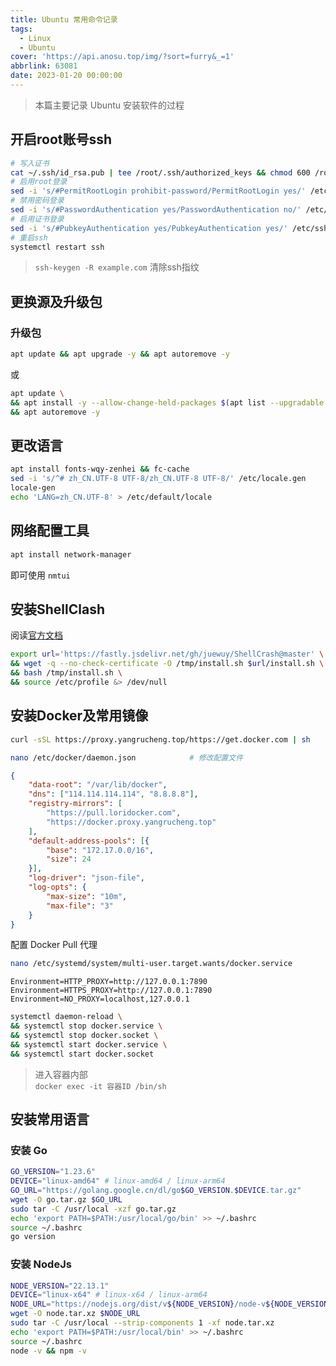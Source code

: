 ```yaml
---
title: Ubuntu 常用命令记录
tags: 
  - Linux
  - Ubuntu
cover: 'https://api.anosu.top/img/?sort=furry&_=1'
abbrlink: 63081
date: 2023-01-20 00:00:00
---
```


> 本篇主要记录 Ubuntu 安装软件的过程

## 开启root账号ssh

```bash
# 写入证书
cat ~/.ssh/id_rsa.pub | tee /root/.ssh/authorized_keys && chmod 600 /root/.ssh/authorized_keys
# 启用root登录
sed -i 's/#PermitRootLogin prohibit-password/PermitRootLogin yes/' /etc/ssh/sshd_config
# 禁用密码登录
sed -i 's/#PasswordAuthentication yes/PasswordAuthentication no/' /etc/ssh/sshd_config
# 启用证书登录
sed -i 's/#PubkeyAuthentication yes/PubkeyAuthentication yes/' /etc/ssh/sshd_config
# 重启ssh
systemctl restart ssh                                                        
```

> `ssh-keygen -R example.com` 清除ssh指纹

## 更换源及升级包

### 升级包

```bash
apt update && apt upgrade -y && apt autoremove -y
```
或
```bash
apt update \
&& apt install -y --allow-change-held-packages $(apt list --upgradable 2>/dev/null | grep -Ev "(列表|Listing)" | awk -F/ '{print $1}' | xargs) \
&& apt autoremove -y
```

## 更改语言

```bash
apt install fonts-wqy-zenhei && fc-cache
sed -i 's/^# zh_CN.UTF-8 UTF-8/zh_CN.UTF-8 UTF-8/' /etc/locale.gen
locale-gen
echo 'LANG=zh_CN.UTF-8' > /etc/default/locale
```

## 网络配置工具

```bash
apt install network-manager
```
即可使用 `nmtui`

## 安装ShellClash

阅读[官方文档](https://github.com/juewuy/ShellCrash/blob/dev/README_CN.md)

```bash
export url='https://fastly.jsdelivr.net/gh/juewuy/ShellCrash@master' \
&& wget -q --no-check-certificate -O /tmp/install.sh $url/install.sh \
&& bash /tmp/install.sh \
&& source /etc/profile &> /dev/null
```

## 安装Docker及常用镜像

```bash
curl -sSL https://proxy.yangrucheng.top/https://get.docker.com | sh
```

```bash
nano /etc/docker/daemon.json            # 修改配置文件
```

```json
{
    "data-root": "/var/lib/docker",
    "dns": ["114.114.114.114", "8.8.8.8"],
    "registry-mirrors": [
        "https://pull.loridocker.com",
        "https://docker.proxy.yangrucheng.top"
    ],
    "default-address-pools": [{
        "base": "172.17.0.0/16",
        "size": 24
    }],
    "log-driver": "json-file",
    "log-opts": {
        "max-size": "10m",
        "max-file": "3"
    }
}
```

配置 Docker Pull 代理

```bash
nano /etc/systemd/system/multi-user.target.wants/docker.service
```

```
Environment=HTTP_PROXY=http://127.0.0.1:7890
Environment=HTTPS_PROXY=http://127.0.0.1:7890
Environment=NO_PROXY=localhost,127.0.0.1
```

```bash
systemctl daemon-reload \
&& systemctl stop docker.service \
&& systemctl stop docker.socket \
&& systemctl start docker.service \
&& systemctl start docker.socket
```

> 进入容器内部  
> ` docker exec -it 容器ID /bin/sh `

## 安装常用语言

### 安装 Go

```bash
GO_VERSION="1.23.6"
DEVICE="linux-amd64" # linux-amd64 / linux-arm64
GO_URL="https://golang.google.cn/dl/go$GO_VERSION.$DEVICE.tar.gz"
wget -O go.tar.gz $GO_URL
sudo tar -C /usr/local -xzf go.tar.gz
echo 'export PATH=$PATH:/usr/local/go/bin' >> ~/.bashrc
source ~/.bashrc
go version
```

### 安装 NodeJs

```bash
NODE_VERSION="22.13.1"
DEVICE="linux-x64" # linux-x64 / linux-arm64
NODE_URL="https://nodejs.org/dist/v${NODE_VERSION}/node-v${NODE_VERSION}-$DEVICE.tar.xz"
wget -O node.tar.xz $NODE_URL
sudo tar -C /usr/local --strip-components 1 -xf node.tar.xz
echo 'export PATH=$PATH:/usr/local/bin' >> ~/.bashrc
source ~/.bashrc
node -v && npm -v
```